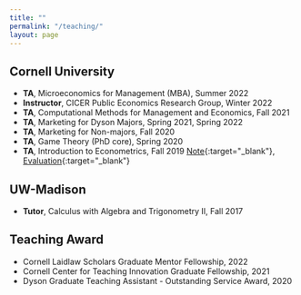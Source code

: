 ```yaml
---
title: ""
permalink: "/teaching/"
layout: page
---
```


## Cornell University

- **TA**, Microeconomics for Management (MBA), Summer 2022 
- **Instructor**, CICER Public Economics Research Group, Winter 2022 
- **TA**, Computational Methods for Management and Economics, Fall 2021
- **TA**, Marketing for Dyson Majors, Spring 2021, Spring 2022
- **TA**, Marketing for Non-majors, Fall 2020
- **TA**, Game Theory (PhD core), Spring 2020
- **TA**, Introduction to Econometrics, Fall 2019 [Note](https://www.dropbox.com/sh/5l1nq634t81b6j4/AABaPofG6Fat6jJezfecAnd-a?dl=0){:target="_blank"}, [Evaluation](https://www.dropbox.com/scl/fi/5s247yl5r6knzrqv4tfif/teaching-evaluation.pdf?rlkey=2lgauj1v9f24dksnxx1ihnlin&dl=0){:target="_blank"}

## UW-Madison

- **Tutor**, Calculus with Algebra and Trigonometry II, Fall 2017

## Teaching Award

- Cornell Laidlaw Scholars Graduate Mentor Fellowship, 2022
- Cornell Center for Teaching Innovation Graduate Fellowship, 2021
- Dyson Graduate Teaching Assistant - Outstanding Service Award, 2020 
